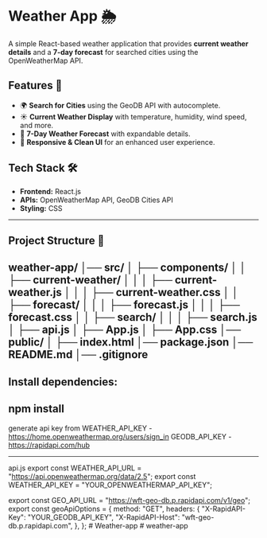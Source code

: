# Weather App 🌦️

A simple React-based weather application that provides **current weather details** and a **7-day forecast** for searched cities using the OpenWeatherMap API.

## Features 🚀
- 🌍 **Search for Cities** using the GeoDB API with autocomplete.
- ☀️ **Current Weather Display** with temperature, humidity, wind speed, and more.
- 📅 **7-Day Weather Forecast** with expandable details.
- 🎨 **Responsive & Clean UI** for an enhanced user experience.

## Tech Stack 🛠️
- **Frontend:** React.js
- **APIs:** OpenWeatherMap API, GeoDB Cities API
- **Styling:** CSS
---------------------------------------------------------------------------------------------------------------------------------------------------------------------------------------------
## Project Structure 📂
weather-app/
│── src/
│ ├── components/
│ │ ├── current-weather/
│ │ │ ├── current-weather.js
│ │ │ ├── current-weather.css
│ │ ├── forecast/
│ │ │ ├── forecast.js
│ │ │ ├── forecast.css
│ │ ├── search/
│ │ │ ├── search.js
│ ├── api.js
│ ├── App.js
│ ├── App.css
│── public/
│ ├── index.html
│── package.json
│── README.md
│── .gitignore
---------------------------------------------------------------------------------------------------------------------------------------------------------------------------------------------
## Install dependencies:
npm install
---------------------------------------------------------------------------------------------------------------------------------------------------------------------------------------------
generate api key from 
WEATHER_API_KEY - https://home.openweathermap.org/users/sign_in
GEODB_API_KEY - https://rapidapi.com/hub

---------------------------------------------------------------------------------------------------------------------------------------------------------------------------------------------

api.js
export const WEATHER_API_URL = "https://api.openweathermap.org/data/2.5";
export const WEATHER_API_KEY = "YOUR_OPENWEATHERMAP_API_KEY";

export const GEO_API_URL = "https://wft-geo-db.p.rapidapi.com/v1/geo";
export const geoApiOptions = {
  method: "GET",
  headers: {
    "X-RapidAPI-Key": "YOUR_GEODB_API_KEY",
    "X-RapidAPI-Host": "wft-geo-db.p.rapidapi.com",
  },
};
#   W e a t h e r - a p p  
 #   w e a t h e r - a p p  
 